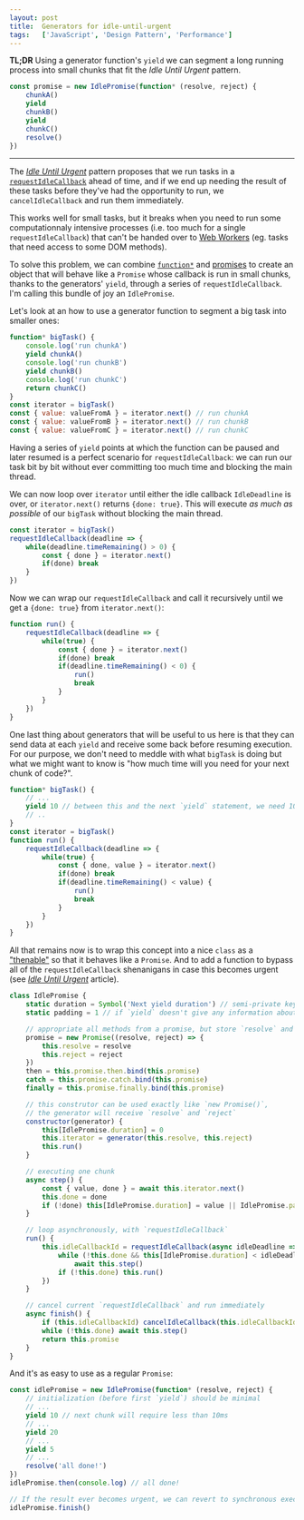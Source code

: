 ```yaml
---
layout: post
title:  Generators for idle-until-urgent
tags:   ['JavaScript', 'Design Pattern', 'Performance']
---
```


**TL;DR** Using a generator function's `yield` we can segment a long running process into small chunks that fit the *Idle Until Urgent* pattern.
``` javascript
const promise = new IdlePromise(function* (resolve, reject) {
    chunkA()
    yield
    chunkB()
    yield
    chunkC()
    resolve()
})
```

<hr>

The [*Idle Until Urgent*](http://til.florianpellet.com/2019/07/15/Idle-until-urgent/) pattern proposes that we run tasks in a [`requestIdleCallback`](https://developer.mozilla.org/en-US/docs/Web/API/Window/requestIdleCallback) ahead of time, and if we end up needing the result of these tasks before they've had the opportunity to run, we `cancelIdleCallback` and run them immediately.

This works well for small tasks, but it breaks when you need to run some computationnaly intensive processes (i.e. too much for a single `requestIdleCallback`) that can't be handed over to [Web Workers](https://developer.mozilla.org/en-US/docs/Web/API/Web_Workers_API) (eg. tasks that need access to some DOM methods). 

To solve this problem, we can combine [`function*`](https://developer.mozilla.org/en-US/docs/Web/JavaScript/Reference/Statements/function*) and [promises](https://developer.mozilla.org/en-US/docs/Web/JavaScript/Reference/Global_Objects/Promise) to create an object that will behave like a `Promise` whose callback is run in small chunks, thanks to the generators' `yield`, through a series of `requestIdleCallback`. I'm calling this bundle of joy an `IdlePromise`.

Let's look at an how to use a generator function to segment a big task into smaller ones:

```javascript
function* bigTask() {
    console.log('run chunkA')
    yield chunkA()
    console.log('run chunkB')
    yield chunkB()
    console.log('run chunkC')
    return chunkC()
}
const iterator = bigTask()
const { value: valueFromA } = iterator.next() // run chunkA
const { value: valueFromB } = iterator.next() // run chunkB
const { value: valueFromC } = iterator.next() // run chunkC
```

Having a series of `yield` points at which the function can be paused and later resumed is a perfect scenario for `requestIdleCallback`: we can run our task bit by bit without ever committing too much time and blocking the main thread.

We can now loop over `iterator` until either the idle callback `IdleDeadline` is over, or `iterator.next()` returns `{done: true}`. This will execute *as much as possible* of our `bigTask` without blocking the main thread.

```javascript
const iterator = bigTask()
requestIdleCallback(deadline => {
    while(deadline.timeRemaining() > 0) {
        const { done } = iterator.next()
        if(done) break
    }
})
```

Now we can wrap our `requestIdleCallback` and call it recursively until we get a `{done: true}` from `iterator.next()`:

```javascript
function run() {
    requestIdleCallback(deadline => {
        while(true) {
            const { done } = iterator.next()
            if(done) break
            if(deadline.timeRemaining() < 0) {
                run()
                break
            }
        }
    })
}
```

One last thing about generators that will be useful to us here is that they can send data at each `yield` and receive some back before resuming execution. For our purpose, we don't need to meddle with what `bigTask` is doing but what we might want to know is "how much time will you need for your next chunk of code?".

```javascript
function* bigTask() {
    // ...
    yield 10 // between this and the next `yield` statement, we need 10ms
    // ..
}
const iterator = bigTask()
function run() {
    requestIdleCallback(deadline => {
        while(true) {
            const { done, value } = iterator.next()
            if(done) break
            if(deadline.timeRemaining() < value) {
                run()
                break
            }
        }
    })
}
```

All that remains now is to wrap this concept into a nice `class` as a ["thenable"](http://til.florianpellet.com/2019/07/31/Thenables-and-trigger-promises/) so that it behaves like a `Promise`. And to add a function to bypass all of the `requestIdleCallback` shenanigans in case this becomes urgent (see [*Idle Until Urgent*](http://til.florianpellet.com/2019/07/15/Idle-until-urgent/) article).

```javascript
class IdlePromise {
    static duration = Symbol('Next yield duration') // semi-private key because messing with this would break stuff
    static padding = 1 // if `yield` doesn't give any information about timing, assume 1ms

    // appropriate all methods from a promise, but store `resolve` and `reject` to be used elsewhere
    promise = new Promise((resolve, reject) => {
        this.resolve = resolve
        this.reject = reject
    })
    then = this.promise.then.bind(this.promise)
    catch = this.promise.catch.bind(this.promise)
    finally = this.promise.finally.bind(this.promise)

	// this construtor can be used exactly like `new Promise()`,
	// the generator will receive `resolve` and `reject`
    constructor(generator) {
        this[IdlePromise.duration] = 0
        this.iterator = generator(this.resolve, this.reject)
        this.run()
    }

    // executing one chunk
    async step() {
        const { value, done } = await this.iterator.next()
        this.done = done
        if (!done) this[IdlePromise.duration] = value || IdlePromise.padding
    }

    // loop asynchronously, with `requestIdleCallback`
    run() {
        this.idleCallbackId = requestIdleCallback(async idleDeadline => {
            while (!this.done && this[IdlePromise.duration] < idleDeadline.timeRemaining())
                await this.step()
            if (!this.done) this.run()
        })
    }

    // cancel current `requestIdleCallback` and run immediately
    async finish() {
        if (this.idleCallbackId) cancelIdleCallback(this.idleCallbackId)
        while (!this.done) await this.step()
        return this.promise
    }
}
```

And it's as easy to use as a regular `Promise`:

```javascript
const idlePromise = new IdlePromise(function* (resolve, reject) {
    // initialization (before first `yield`) should be minimal
    // ...
    yield 10 // next chunk will require less than 10ms
    // ...
    yield 20
    // ...
    yield 5
    // ...
    resolve('all done!')
})
idlePromise.then(console.log) // all done!

// If the result ever becomes urgent, we can revert to synchronous execution
idlePromise.finish()
```